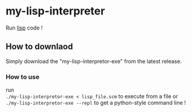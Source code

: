# my-lisp-interpreter

Run [lisp](https://en.wikipedia.org/wiki/Lisp_(programming_language)) code !

## How to downlaod
Simply download the "my-lisp-interpretor-exe" from the latest release.

### How to use
run     
`./my-lisp-interpretor-exe < lisp_file.scm` to execute from a file or    
`./my-lisp-interpretor-exe --repl` to get a python-style command line !
